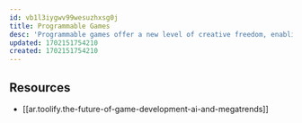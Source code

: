 ```yaml
---
id: vb1l3iygwv99wesuzhxsg0j
title: Programmable Games
desc: 'Programmable games offer a new level of creative freedom, enabling users to design their own gameplay mechanics, create their own NPCs, and develop unique narratives.'
updated: 1702151754210
created: 1702151754210
---
```


## Resources

- [[ar.toolify.the-future-of-game-development-ai-and-megatrends]]